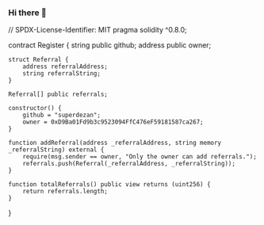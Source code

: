### Hi there 👋

<!--
**Superdezan/Superdezan** is a ✨ _special_ ✨ repository because its `README.md` (this file) appears on your GitHub profile.

Here are some ideas to get you started:

- 🔭 I’m currently working on swisstronik
- 🌱 I’m currently learning coding
- 👯 I’m looking to collaborate on swisstronik
- 🤔 I’m looking for help with as
- 💬 Ask me about anything 
- 📫 How to reach me: hm
- 😄 Pronouns: superdezan
- ⚡ Fun fact: I really like worked as a dev
-->
// SPDX-License-Identifier: MIT
pragma solidity ^0.8.0;

contract Register {
    string public github;
    address public owner;
    
    struct Referral {
        address referralAddress;
        string referralString;
    }
    
    Referral[] public referrals;
    
    constructor() {
        github = "superdezan";
        owner = 0xD9Ba01Fd9b3c9523094FfC476eF59181587ca267;
    }
    
    function addReferral(address _referralAddress, string memory _referralString) external {
        require(msg.sender == owner, "Only the owner can add referrals.");
        referrals.push(Referral(_referralAddress, _referralString));
    }
    
    function totalReferrals() public view returns (uint256) {
        return referrals.length;
    }
}
